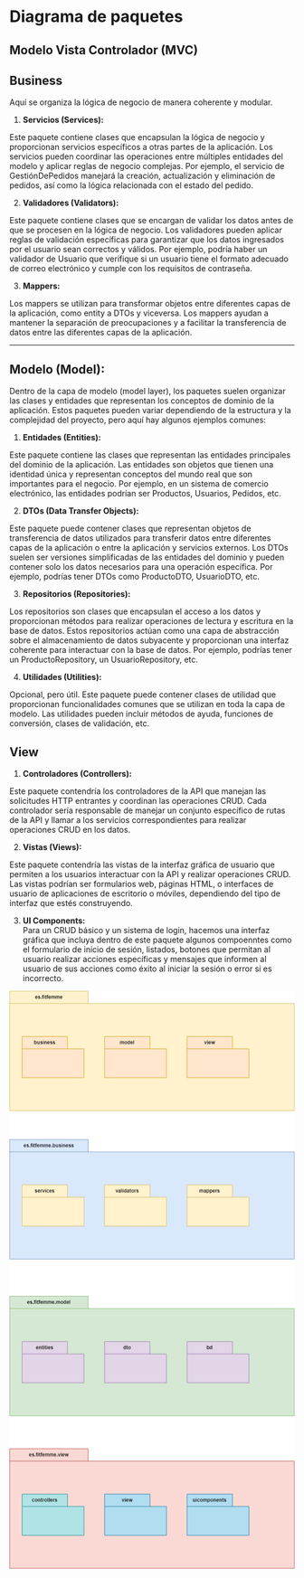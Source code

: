 # Diagrama de paquetes

## Modelo Vista Controlador (MVC)
## __Business__  
Aquí se organiza la lógica de negocio de manera coherente y modular. 

1. __Servicios (Services):__  

Este paquete contiene clases que encapsulan la lógica de negocio y proporcionan servicios específicos a otras partes de la aplicación.
Los servicios pueden coordinar las operaciones entre múltiples entidades del modelo y aplicar reglas de negocio complejas.
Por ejemplo, el servicio de GestiónDePedidos manejará la creación, actualización y eliminación de pedidos, así como la lógica relacionada con el estado del pedido.  

2. __Validadores (Validators):__  

Este paquete contiene clases que se encargan de validar los datos antes de que se procesen en la lógica de negocio.
Los validadores pueden aplicar reglas de validación específicas para garantizar que los datos ingresados por el usuario sean correctos y válidos.
Por ejemplo, podría haber un validador de Usuario que verifique si un usuario tiene el formato adecuado de correo electrónico y cumple con los requisitos de contraseña.  

3. __Mappers:__

Los mappers se utilizan para transformar objetos entre diferentes capas de la aplicación, como entity a DTOs y viceversa.
Los mappers ayudan a mantener la separación de preocupaciones y a facilitar la transferencia de datos entre las diferentes capas de la aplicación. 

--------

## __Modelo (Model):__

Dentro de la capa de modelo (model layer), los paquetes suelen organizar las clases y entidades que representan los conceptos de dominio de la aplicación. Estos paquetes pueden variar dependiendo de la estructura y la complejidad del proyecto, pero aquí hay algunos ejemplos comunes:

1. __Entidades (Entities):__

Este paquete contiene las clases que representan las entidades principales del dominio de la aplicación.
Las entidades son objetos que tienen una identidad única y representan conceptos del mundo real que son importantes para el negocio.
Por ejemplo, en un sistema de comercio electrónico, las entidades podrían ser Productos, Usuarios, Pedidos, etc.  

2. __DTOs (Data Transfer Objects):__

Este paquete puede contener clases que representan objetos de transferencia de datos utilizados para transferir datos entre diferentes capas de la aplicación o entre la aplicación y servicios externos.
Los DTOs suelen ser versiones simplificadas de las entidades del dominio y pueden contener solo los datos necesarios para una operación específica.
Por ejemplo, podrías tener DTOs como ProductoDTO, UsuarioDTO, etc.  

3. __Repositorios (Repositories):__

Los repositorios son clases que encapsulan el acceso a los datos y proporcionan métodos para realizar operaciones de lectura y escritura en la base de datos.
Estos repositorios actúan como una capa de abstracción sobre el almacenamiento de datos subyacente y proporcionan una interfaz coherente para interactuar con la base de datos.
Por ejemplo, podrías tener un ProductoRepository, un UsuarioRepository, etc.

4. __Utilidades (Utilities):__

Opcional, pero útil. Este paquete puede contener clases de utilidad que proporcionan funcionalidades comunes que se utilizan en toda la capa de modelo.
Las utilidades pueden incluir métodos de ayuda, funciones de conversión, clases de validación, etc.



## __View__  

1. __Controladores (Controllers):__  

Este paquete contendría los controladores de la API que manejan las solicitudes HTTP entrantes y coordinan las operaciones CRUD.
Cada controlador sería responsable de manejar un conjunto específico de rutas de la API y llamar a los servicios correspondientes para realizar operaciones CRUD en los datos.

2. __Vistas (Views):__  

Este paquete contendría las vistas de la interfaz gráfica de usuario que permiten a los usuarios interactuar con la API y realizar operaciones CRUD.
Las vistas podrían ser formularios web, páginas HTML, o interfaces de usuario de aplicaciones de escritorio o móviles, dependiendo del tipo de interfaz que estés construyendo.

3. __UI Components:__  
Para un CRUD básico y un sistema de login, hacemos una interfaz gráfica que incluya dentro de este paquete algunos compoenntes como el formulario de inicio de sesión, listados, botones que permitan al usuario realizar acciones específicas y mensajes que informen al usuario de sus acciones como éxito al iniciar la sesión o error si es incorrecto.



<img src= "../../../img/diagrama-paquetes.png">
